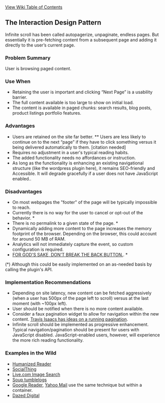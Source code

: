 [View Wiki Table of Contents](https://github.com/paulirish/infinite-scroll/wiki/_pages)

## The Interaction Design Pattern
Infinite scroll has been called autopagerize, unpaginate, endless pages. But essentially it is pre-fetching content from a subsequent page and adding it directly to the user’s current page.

### Problem Summary
User is browsing paged content.

### Use When
* Retaining the user is important and clicking “Next Page” is a usability barrier.
* The full content available is too large to show on initial load.
* The content is available in paged chunks: search results, blog posts, product listings portfolio features.

### Advantages
* Users are retained on the site far better.
** Users are less likely to continue on to the next “page” if they have to click something versus it being delivered automatically to them. [citation needed]
* Requires no adjustment in a user's typical reading habits.
* The added functionality needs no affordances or instruction.
* As long as the functionality is enhancing an existing navigational structure (like the wordpress plugin here), it remains SEO-friendly and Accessible. It will degrade gracefully if a user does not have JavaScript enabled..

### Disadvantages
* On most webpages the "footer" of the page will be typically impossible to reach.
* Currently there is no way for the user to cancel or opt-out of the behavior. *
* There is no permalink to a given state of the page. *
* Dynamically adding more content to the page increases the memory footprint of the browser. Depending on the browser, this could account for around 50 MB of RAM.
* Analytics will not immediately capture the event, so custom configuration is required.
* [FOR GOD'S SAKE, DON'T BREAK THE BACK BUTTON.](http://tumbledry.org/2011/05/12/screw_hashbangs_building). *  
  
(*) Although this could be easily implemented on an as-needed basis by calling the plugin's API.

### Implementation Recommendations
* Depending on site latency, new content can be fetched aggressively (when a user has 500px of the page left to scroll) versus at the last moment (with ~100px left).
* User should be notified when there is no more content available. 
* Consider a faux pagination widget to allow for navigation within the new content. [Travis Isaacs has ideas on a running pagination](http://travisisaacs.com/2008/02/24/improving-on-infinite-scrolling/).
* Infinite scroll should be implemented as progressive enhancement. Typical navigation/pagination should be present for users with JavaScript disabled. JavaScript-enabled users, however, will experience the more rich reading functionality.

### Examples in the Wild
* [Humanized Reader](http://www.humanized.com/reader/)
* [SocialThing](http://socialthing.com/)
* [Live.com Image Search](http://search.live.com/images/results.aspx?q=scrollbar&go=&form=QBIR)
* [Soup tumblelogs](http://www.soup.io/)
* [Google Reader](http://www.google.com/reader/), [Yahoo Mail](http://mail.yahoo.com/) use the same technique but within a container.
* [Dazed Digital](http://www.dazeddigital.com/)